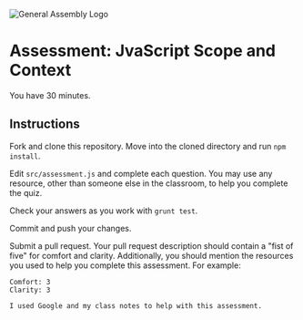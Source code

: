 ![General Assembly Logo](http://i.imgur.com/ke8USTq.png)

# Assessment: JvaScript Scope and Context

You have 30 minutes.

## Instructions

Fork and clone this repository. Move into the cloned directory and run `npm install`.

Edit `src/assessment.js` and complete each question. You may use any resource, other than someone else in the classroom, to help you complete the quiz.

Check your answers as you work with `grunt test`.

Commit and push your changes.

Submit a pull request. Your pull request description should contain a "fist of five" for comfort and clarity. Additionally, you should mention the resources you used to help you complete this assessment. For example:

```
Comfort: 3
Clarity: 3

I used Google and my class notes to help with this assessment.
```

